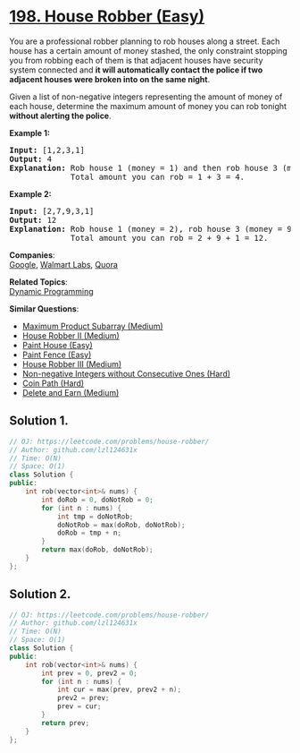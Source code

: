 # [198. House Robber (Easy)](https://leetcode.com/problems/house-robber/)

<p>You are a professional robber planning to rob houses along a street. Each house has a certain amount of money stashed, the only constraint stopping you from robbing each of them is that adjacent houses have security system connected and <b>it will automatically contact the police if two adjacent houses were broken into on the same night</b>.</p>

<p>Given a list of non-negative integers representing the amount of money of each house, determine the maximum amount of money you can rob tonight <b>without alerting the police</b>.</p>

<p><strong>Example 1:</strong></p>

<pre><strong>Input:</strong> [1,2,3,1]
<strong>Output:</strong> 4
<strong>Explanation:</strong> Rob house 1 (money = 1) and then rob house 3 (money = 3).
&nbsp;            Total amount you can rob = 1 + 3 = 4.</pre>

<p><strong>Example 2:</strong></p>

<pre><strong>Input:</strong> [2,7,9,3,1]
<strong>Output:</strong> 12
<strong>Explanation:</strong> Rob house 1 (money = 2), rob house 3 (money = 9) and rob house 5 (money = 1).
&nbsp;            Total amount you can rob = 2 + 9 + 1 = 12.
</pre>


**Companies**:  
[Google](https://leetcode.com/company/google), [Walmart Labs](https://leetcode.com/company/walmart-labs), [Quora](https://leetcode.com/company/quora)

**Related Topics**:  
[Dynamic Programming](https://leetcode.com/tag/dynamic-programming/)

**Similar Questions**:
* [Maximum Product Subarray (Medium)](https://leetcode.com/problems/maximum-product-subarray/)
* [House Robber II (Medium)](https://leetcode.com/problems/house-robber-ii/)
* [Paint House (Easy)](https://leetcode.com/problems/paint-house/)
* [Paint Fence (Easy)](https://leetcode.com/problems/paint-fence/)
* [House Robber III (Medium)](https://leetcode.com/problems/house-robber-iii/)
* [Non-negative Integers without Consecutive Ones (Hard)](https://leetcode.com/problems/non-negative-integers-without-consecutive-ones/)
* [Coin Path (Hard)](https://leetcode.com/problems/coin-path/)
* [Delete and Earn (Medium)](https://leetcode.com/problems/delete-and-earn/)

## Solution 1.

```cpp
// OJ: https://leetcode.com/problems/house-robber/
// Author: github.com/lzl124631x
// Time: O(N)
// Space: O(1)
class Solution {
public:
    int rob(vector<int>& nums) {
        int doRob = 0, doNotRob = 0;
        for (int n : nums) {
            int tmp = doNotRob;
            doNotRob = max(doRob, doNotRob);
            doRob = tmp + n;
        }
        return max(doRob, doNotRob);
    }
};
```

## Solution 2.

```cpp
// OJ: https://leetcode.com/problems/house-robber/
// Author: github.com/lzl124631x
// Time: O(N)
// Space: O(1)
class Solution {
public:
    int rob(vector<int>& nums) {
        int prev = 0, prev2 = 0;
        for (int n : nums) {
            int cur = max(prev, prev2 + n);
            prev2 = prev;
            prev = cur;
        }
        return prev;
    }
};
```